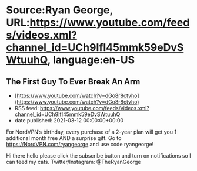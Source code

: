 # Source:Ryan George, URL:https://www.youtube.com/feeds/videos.xml?channel_id=UCh9IfI45mmk59eDvSWtuuhQ, language:en-US

## The First Guy To Ever Break An Arm
 - [https://www.youtube.com/watch?v=dGo8r8ctvho](https://www.youtube.com/watch?v=dGo8r8ctvho)
 - RSS feed: https://www.youtube.com/feeds/videos.xml?channel_id=UCh9IfI45mmk59eDvSWtuuhQ
 - date published: 2021-03-12 00:00:00+00:00

For NordVPN’s birthday, every purchase of a 2-year plan will get you 1 additional month free AND a surprise gift. Go to https://NordVPN.com/ryangeorge and use code ryangeorge!

Hi there hello please click the subscribe button and turn on notifications so I can feed my cats.
Twitter/Instagram: @TheRyanGeorge

